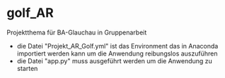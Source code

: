 # golf_AR
Projektthema für BA-Glauchau in Gruppenarbeit

- die Datei "Projekt_AR_Golf.yml" ist das Environment das in Anaconda importiert werden kann um die Anwendung reibungslos auszuführen
- die Datei "app.py" muss ausgeführt werden um die Anwendung zu starten

